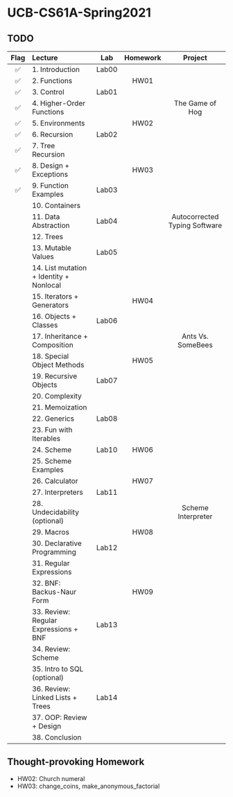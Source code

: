 # UCB-CS61A-Spring2021

## TODO

| Flag | Lecture                                 |  Lab  | Homework |            Project            |
|:----:|:----------------------------------------|:-----:|:--------:|:-----------------------------:|
|  ✅   | 1. Introduction                         | Lab00 |          |                               |
|  ✅   | 2. Functions                            |       |   HW01   |                               |
|  ✅   | 3. Control                              | Lab01 |          |                               |
|  ✅   | 4. Higher-Order Functions               |       |          |        The Game of Hog        |
|  ✅   | 5. Environments                         |       |   HW02   |                               |
|  ✅   | 6. Recursion                            | Lab02 |          |                               |
|  ✅   | 7. Tree Recursion                       |       |          |                               |
|  ✅   | 8. Design + Exceptions                  |       |   HW03   |                               |
|  ✅   | 9. Function Examples                    | Lab03 |          |                               |
|      | 10. Containers                          |       |          |                               |
|      | 11. Data Abstraction                    | Lab04 |          | Autocorrected Typing Software |
|      | 12. Trees                               |       |          |                               |
|      | 13. Mutable Values                      | Lab05 |          |                               |
|      | 14. List mutation + Identity + Nonlocal |       |          |                               |
|      | 15. Iterators + Generators              |       |   HW04   |                               |
|      | 16. Objects + Classes                   | Lab06 |          |                               |
|      | 17. Inheritance + Composition           |       |          |       Ants Vs. SomeBees       |
|      | 18. Special Object Methods              |       |   HW05   |                               |
|      | 19. Recursive Objects                   | Lab07 |          |                               |
|      | 20. Complexity                          |       |          |                               |
|      | 21. Memoization                         |       |          |                               |
|      | 22. Generics                            | Lab08 |          |                               |
|  ️   | 23. Fun with Iterables                  |       |          |                               |
|      | 24. Scheme                              | Lab10 |   HW06   |                               |
|      | 25. Scheme Examples                     |       |          |                               |
|      | 26. Calculator                          |       |   HW07   |                               |
|      | 27. Interpreters                        | Lab11 |          |                               |
|      | 28. Undecidability (optional)           |       |          |      Scheme Interpreter       |
|      | 29. Macros                              |       |   HW08   |                               |
|      | 30. Declarative Programming             | Lab12 |          |                               |
|      | 31. Regular Expressions                 |       |          |                               |
|      | 32. BNF: Backus-Naur Form               |       |   HW09   |                               |
|      | 33. Review: Regular Expressions + BNF   | Lab13 |          |                               |
|      | 34. Review: Scheme                      |       |          |                               |
|      | 35. Intro to SQL (optional)             |       |          |                               |
|      | 36. Review: Linked Lists + Trees        | Lab14 |          |                               |
|      | 37. OOP: Review + Design                |       |          |                               |
|      | 38. Conclusion                          |       |          |                               |

## Thought-provoking Homework

- HW02: Church numeral
- HW03: change_coins, make_anonymous_factorial